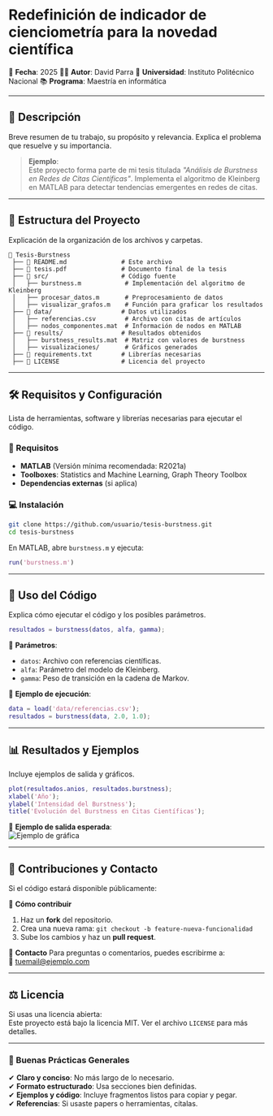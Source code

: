 # **Redefinición de indicador de cienciometría para la novedad científica**

📅 **Fecha**: 2025 
👨‍🎓 **Autor**: David Parra 
🏫 **Universidad**: Instituto Politécnico Nacional 
📚 **Programa**: Maestría en informática 

---

## **📌 Descripción**
Breve resumen de tu trabajo, su propósito y relevancia. Explica el problema que resuelve y su importancia.

> **Ejemplo**:  
> Este proyecto forma parte de mi tesis titulada *"Análisis de Burstness en Redes de Citas Científicas"*. Implementa el algoritmo de Kleinberg en MATLAB para detectar tendencias emergentes en redes de citas.

---

## **📁 Estructura del Proyecto**
Explicación de la organización de los archivos y carpetas.

```plaintext
📂 Tesis-Burstness
 ├── 📜 README.md               # Este archivo
 ├── 📜 tesis.pdf               # Documento final de la tesis
 ├── 📂 src/                    # Código fuente
 │   ├── burstness.m            # Implementación del algoritmo de Kleinberg
 │   ├── procesar_datos.m       # Preprocesamiento de datos
 │   ├── visualizar_grafos.m    # Función para graficar los resultados
 ├── 📂 data/                   # Datos utilizados
 │   ├── referencias.csv        # Archivo con citas de artículos
 │   ├── nodos_componentes.mat  # Información de nodos en MATLAB
 ├── 📂 results/                # Resultados obtenidos
 │   ├── burstness_results.mat  # Matriz con valores de burstness
 │   ├── visualizaciones/       # Gráficos generados
 ├── 📜 requirements.txt        # Librerías necesarias
 ├── 📜 LICENSE                 # Licencia del proyecto
```

---

## **🛠 Requisitos y Configuración**
Lista de herramientas, software y librerías necesarias para ejecutar el código.

### **🔧 Requisitos**
- **MATLAB** (Versión mínima recomendada: R2021a)  
- **Toolboxes**: Statistics and Machine Learning, Graph Theory Toolbox  
- **Dependencias externas** (si aplica)  

### **💻 Instalación**

```bash
git clone https://github.com/usuario/tesis-burstness.git
cd tesis-burstness
```

En MATLAB, abre `burstness.m` y ejecuta:

```matlab
run('burstness.m')
```

---

## **🚀 Uso del Código**
Explica cómo ejecutar el código y los posibles parámetros.

```matlab
resultados = burstness(datos, alfa, gamma);
```

📌 **Parámetros**:  
- `datos`: Archivo con referencias científicas.  
- `alfa`: Parámetro del modelo de Kleinberg.  
- `gamma`: Peso de transición en la cadena de Markov.  

📌 **Ejemplo de ejecución**:  

```matlab
data = load('data/referencias.csv');
resultados = burstness(data, 2.0, 1.0);
```

---

## **📊 Resultados y Ejemplos**
Incluye ejemplos de salida y gráficos.

```matlab
plot(resultados.anios, resultados.burstness);
xlabel('Año');
ylabel('Intensidad del Burstness');
title('Evolución del Burstness en Citas Científicas');
```

📌 **Ejemplo de salida esperada**:  
![Ejemplo de gráfica](results/visualizaciones/burstness_plot.png)

---

## **📝 Contribuciones y Contacto**
Si el código estará disponible públicamente:

📌 **Cómo contribuir**
1. Haz un **fork** del repositorio.
2. Crea una nueva rama: `git checkout -b feature-nueva-funcionalidad`
3. Sube los cambios y haz un **pull request**.

📌 **Contacto**
Para preguntas o comentarios, puedes escribirme a:  
📧 [tuemail@ejemplo.com](mailto:tuemail@ejemplo.com)  

---

## **⚖️ Licencia**
Si usas una licencia abierta:  
Este proyecto está bajo la licencia MIT. Ver el archivo `LICENSE` para más detalles.

---

### **📌 Buenas Prácticas Generales**
✔ **Claro y conciso**: No más largo de lo necesario.  
✔ **Formato estructurado**: Usa secciones bien definidas.  
✔ **Ejemplos y código**: Incluye fragmentos listos para copiar y pegar.  
✔ **Referencias**: Si usaste papers o herramientas, cítalas.  
